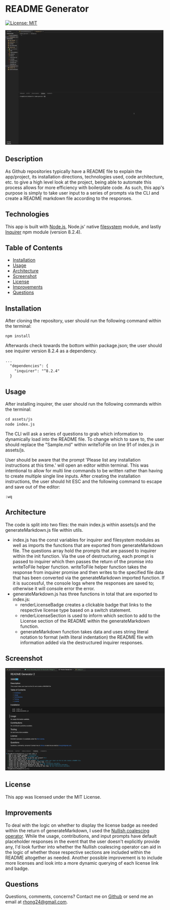 # README Generator

[![License: MIT](https://img.shields.io/badge/License-MIT-yellow.svg)](https://opensource.org/licenses/MIT)

![README-generator.gif](./assets/images/screen_recording.gif)

## Description
As Github repositories typically have a README file to explain the app/project, its installation directions, technologies used, code architecture, etc. to give a high level look at the project, being able to automate this process allows for more efficiency with boilerplate code. As such, this app's purpose is simply to take user input to a series of prompts via the CLI and create a README markdown file according to the responses. 


## Technologies
This app is built with [Node.js](https://nodejs.org/en/), Node.js' native [filesystem](https://nodejs.org/api/fs.html) module, and lastly [Inquirer](https://www.npmjs.com/package/inquirer) npm module (version 8.2.4).


## Table of Contents
  - [Installation](#installation)
  - [Usage](#usage)
  - [Architecture](#architecture)
  - [Screenshot](#screenshot)
  - [License](#license)
  - [Improvements](#improvements)
  - [Questions](#questions)


## Installation

After cloning the repository, user should run the following command within the terminal:
```
npm install
```
Afterwards check towards the bottom within package.json; the user should see inquirer version 8.2.4 as a dependency.

```
...
  "dependencies": {
    "inquirer": "^8.2.4"
  }
```

## Usage
After installing inquirer, the user should run the following commands within the terminal:
```
cd assets/js
node index.js
```
The CLI will ask a series of questions to grab which information to dynamically load into the README file. To change which to save to, the user should replace the "Sample.md" within writeToFile on line 91 of index.js in assets/js.

User should be aware that the prompt 'Please list any installation instructions at this time.' will open an editor within terminal. This was intentional to allow for multi line commands to be written rather than having to create multiple single line inputs. After creating the installation instructions, the user should hit ESC and the following command to escape and save out of the editor:
```
:wq
```


## Architecture
The code is split into two files: the main index.js within assets/js and the generateMarkdown.js file within utils. 
  * index.js has the const variables for inquirer and filesystem modules as well as imports the functions that are exported from generateMarkdown file. The questions array hold the prompts that are passed to inquirer within the init function. Via the use of destructuring, each prompt is passed to inquirer which then passes the return of the promise into writeToFile helper function. writeToFile helper function takes the response from inquirer promise and then writes to the specified file data that has been converted via the generateMarkdown imported function. If it is successful, the console logs where the responses are saved to; otherwise it will console error the error.
  * generateMarkdown.js has three functions in total that are exported to index.js:
    - renderLicenseBadge creates a clickable badge that links to the respective license type based on a switch statement.
    - renderLicenseSection is used to inform which section to add to the License section of the README within the generateMarkdown function.
    - generateMarkdown function takes data and uses string literal notation to format (with literal indentation) the README file with information added via the destructured inquirer responses.


## Screenshot
![screenshot](./assets/images/screenshot.png)


## License
This app was licensed under the MIT License.


## Improvements
To deal with the logic on whether to display the license badge as needed within the return of generateMarkdown, I used the [Nullish coalescing operator](https://developer.mozilla.org/en-US/docs/Web/JavaScript/Reference/Operators/Nullish_coalescing_operator). While the usage, contributions, and input prompts have default placeholder responses in the event that the user doesn't explicitly provide any, I'd look further into whether the Nullish coalescing operator can aid in the logic of whether those respective sections are included within the README altogether as needed. Another possible improvement is to include more licenses and look into a more dynamic querying of each license link and badge.


## Questions
Questions, comments, concerns? Contact me on [Github](https://github.com/${username}) or send me an email at rhong24@gmail.com.
